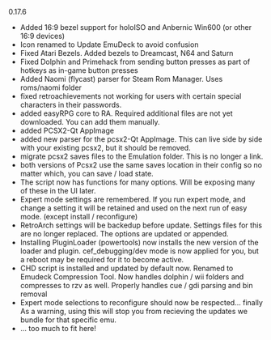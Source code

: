 0.17.6

- Added 16:9 bezel support for holoISO and Anbernic Win600 (or other 16:9 devices)
- Icon renamed to Update EmuDeck to avoid confusion
- Fixed Atari Bezels. Added bezels to Dreamcast, N64 and Saturn
- Fixed Dolphin and Primehack from sending button presses as part of hotkeys as in-game button presses
- Added Naomi (flycast) parser for Steam Rom Manager. Uses roms/naomi folder
- fixed retroachievements not working for users with certain special characters in their passwords.
- added easyRPG core to RA. Required additional files are not yet downloaded. You can add them manually.
- added PCSX2-Qt AppImage
- added new parser for the pcsx2-Qt AppImage. This can live side by side with your existing pcsx2, but it should be removed.
- migrate pcsx2 saves files to the Emulation folder. This is no longer a link.
- both versions of Pcsx2 use the same saves location in their config so no matter which, you can save / load state.
- The script now has functions for many options. Will be exposing many of these in the UI later.
- Expert mode settings are remembered.
    If you run expert mode, and change a setting it will be retained and used on the next run of easy mode. (except install / reconfigure)
- RetroArch settings will be backedup before update. Settings files for this are no longer replaced. The options are updated or appended.
- Installing PluginLoader (powertools) now installs the new version of the loader and plugin. 
    cef_debugging/dev mode is now applied for you, but a reboot may be required for it to become active.
- CHD script is installed and updated by default now. Renamed to Emudeck Compression Tool.
    Now handles dolphin / wii folders and compresses to rzv as well.
    Properly handles cue / gdi parsing and bin removal
- Expert mode selections to reconfigure should now be respected... finally
    As a warning, using this will stop you from recieving the updates we bundle for that specific emu. 
- ... too much to fit here!